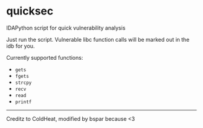 quicksec
========

IDAPython script for quick vulnerability analysis

Just run the script. Vulnerable libc function calls will be marked out in the idb for you. 

Currently supported functions: 
 * `gets`
 * `fgets`
 * `strcpy`
 * `recv`
 * `read`
 * `printf`

----

Creditz to ColdHeat, modified by bspar because <3